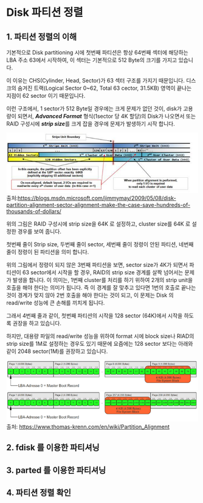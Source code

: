 Disk 파티션 정렬
==

## 1. 파티션 정렬의 이해

기본적으로 Disk partitioning 시에 첫번째 파티션은 항상 64번째 섹터에 해당하는 LBA 주소 63에서 시작하여, 이 섹터는 기본적으로 512 Byte의 크기를 가지고 있습니다.

이 이유는 CHS(Cylinder, Head, Sector)가 63 섹터 구조를 가지기 때문입니다. 디스크의 숨겨진 트랙(Logical Sector 0~62, Total 63 cector, 31.5KB) 영역이 끝나는 지점이 62 sector 이기 때문입니다.

이런 구조에서, 1 sector가 512 Byte일 경우에는 크게 문제가 없던 것이, disk가 고용량이 되면서, ***Advanced Format*** 형식(1sector 당 4K 할당)의 Disk가 나오면서 또는 RAID 구성시에 ***strip size***를 크게 잡을 경우에 문제가 발생하기 시작 합니다.


![](/assets/862fdcc34d6152ba7a4fda5858071a2f.jpg)
출처:https://blogs.msdn.microsoft.com/jimmymay/2009/05/08/disk-partition-alignment-sector-alignment-make-the-case-save-hundreds-of-thousands-of-dollars/

위의 그림은 RAID 구성시에 strip size을 64K 로 설정하고, cluster size를 64K 로 설정한 경우를 보여 줍니다.

첫번째 줄이 Strip size, 두번째 줄이 sector, 세번째 줄이 정령이 안된 파티션, 네번째 줄이 정령이 된 파티션을 의미 합니다.

위의 그림에서 정령이 되지 않은 3번째 파티션을 보면, sector size가 4K가 되면서 파티션이 63 sector에서 시작을 할 경우, RAID의 strip size 경계를 살짝 넘어서는 문제가 발생을 합니다. 이 의미는, 1번째 cluster를 처리를 하기 위하여 2개의 strip unit을 호출을 해야 한다는 의미가 됩니다. 즉 이 경계를 잘 맞추고 있다면 1번의 호출로 끝나는 것이 경계가 맞지 않아 2번 호출을 해야 한다는 것이 되고, 이 문제는 Disk 의 read/write 성능에 큰 손해를 끼치게 됩니다.

그래서 4번째 줄과 같이, 첫번째 파티션의 시작을 128 sector (64K)에서 시작을 하도록 권장을 하고 있습니다.

하지만, 대용량 파일의 read/write 성능을 위하여 format 시에 block size나 RIAD의 strip size를 1M로 설정하는 경우도 있기 때문에 요즘에는 128 sector 보다는 아래와 같이 2048 sector(1M)를 권장하고 있습니다.

![](/assets/800px-Partition-Alignment-LBA-Adressierung.png)
![](/assets/800px-Partition-Alignment-LBA-Adressierung-correct-aligned.png)
출처: https://www.thomas-krenn.com/en/wiki/Partition_Alignment

## 2. fdisk 를 이용한 파티셔닝

## 3. parted 를 이용한 파티셔닝

## 4. 파티션 정렬 확인